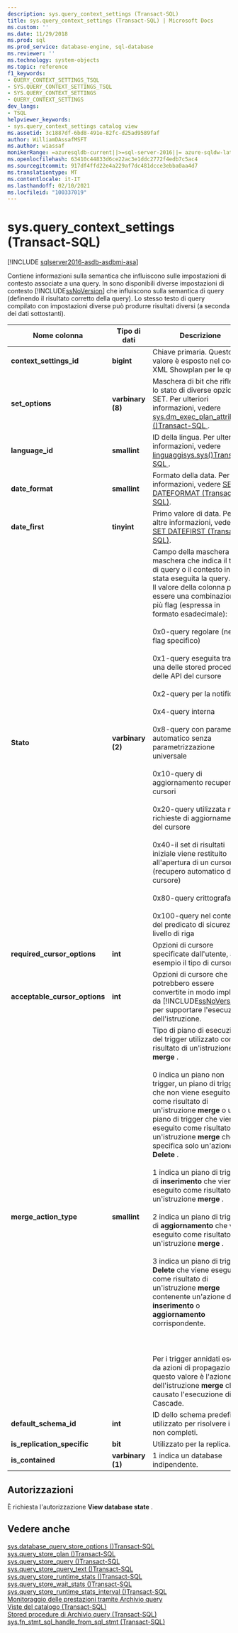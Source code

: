 ```yaml
---
description: sys.query_context_settings (Transact-SQL)
title: sys.query_context_settings (Transact-SQL) | Microsoft Docs
ms.custom: ''
ms.date: 11/29/2018
ms.prod: sql
ms.prod_service: database-engine, sql-database
ms.reviewer: ''
ms.technology: system-objects
ms.topic: reference
f1_keywords:
- QUERY_CONTEXT_SETTINGS_TSQL
- SYS.QUERY_CONTEXT_SETTINGS_TSQL
- SYS.QUERY_CONTEXT_SETTINGS
- QUERY_CONTEXT_SETTINGS
dev_langs:
- TSQL
helpviewer_keywords:
- sys.query_context_settings catalog view
ms.assetid: 3c1887df-6bd8-491e-82fc-d25ad9589faf
author: WilliamDAssafMSFT
ms.author: wiassaf
monikerRange: =azuresqldb-current||>=sql-server-2016||= azure-sqldw-latest||>=sql-server-linux-2017||=azuresqldb-mi-current
ms.openlocfilehash: 63410c44833d6ce22ac3e1ddc2772f4edb7c5ac4
ms.sourcegitcommit: 917df4ffd22e4a229af7dc481dcce3ebba0aa4d7
ms.translationtype: MT
ms.contentlocale: it-IT
ms.lasthandoff: 02/10/2021
ms.locfileid: "100337019"
---
```

# <a name="sysquery_context_settings-transact-sql"></a>sys.query_context_settings (Transact-SQL)
[!INCLUDE [sqlserver2016-asdb-asdbmi-asa](../../includes/applies-to-version/sqlserver2016-asdb-asdbmi-asa.md)]

  Contiene informazioni sulla semantica che influiscono sulle impostazioni di contesto associate a una query. In sono disponibili diverse impostazioni di contesto [!INCLUDE[ssNoVersion](../../includes/ssnoversion-md.md)] che influiscono sulla semantica di query (definendo il risultato corretto della query). Lo stesso testo di query compilato con impostazioni diverse può produrre risultati diversi (a seconda dei dati sottostanti).  
  
|Nome colonna|Tipo di dati|Descrizione|  
|-----------------|---------------|-----------------|  
|**context_settings_id**|**bigint**|Chiave primaria. Questo valore è esposto nel codice XML Showplan per le query.|  
|**set_options**|**varbinary (8)**|Maschera di bit che riflette lo stato di diverse opzioni SET. Per ulteriori informazioni, vedere [sys.dm_exec_plan_attributes &#40;&#41;Transact-SQL ](../../relational-databases/system-dynamic-management-views/sys-dm-exec-plan-attributes-transact-sql.md).|  
|**language_id**|**smallint**|ID della lingua. Per ulteriori informazioni, vedere [ linguaggisys.sys&#40;&#41;Transact-SQL ](../../relational-databases/system-compatibility-views/sys-syslanguages-transact-sql.md).|  
|**date_format**|**smallint**|Formato della data. Per altre informazioni, vedere [SET DATEFORMAT &#40;Transact-SQL&#41;](../../t-sql/statements/set-dateformat-transact-sql.md).|  
|**date_first**|**tinyint**|Primo valore di data. Per altre informazioni, vedere [SET DATEFIRST &#40;Transact-SQL&#41;](../../t-sql/statements/set-datefirst-transact-sql.md).|  
|**Stato**|**varbinary (2)**|Campo della maschera di maschera che indica il tipo di query o il contesto in cui è stata eseguita la query. <br />Il valore della colonna può essere una combinazione di più flag (espressa in formato esadecimale):<br /><br /> 0x0-query regolare (nessun flag specifico)<br /><br /> 0x1-query eseguita tramite una delle stored procedure delle API del cursore<br /><br /> 0x2-query per la notifica<br /><br /> 0x4-query interna<br /><br /> 0x8-query con parametri automatico senza parametrizzazione universale<br /><br /> 0x10-query di aggiornamento recupero cursori<br /><br /> 0x20-query utilizzata nelle richieste di aggiornamento del cursore<br /><br /> 0x40-il set di risultati iniziale viene restituito all'apertura di un cursore (recupero automatico del cursore)<br /><br /> 0x80-query crittografata<br /><br /> 0x100-query nel contesto del predicato di sicurezza a livello di riga|  
|**required_cursor_options**|**int**|Opzioni di cursore specificate dall'utente, ad esempio il tipo di cursore.|  
|**acceptable_cursor_options**|**int**|Opzioni di cursore che potrebbero essere convertite in modo implicito da [!INCLUDE[ssNoVersion](../../includes/ssnoversion-md.md)] per supportare l'esecuzione dell'istruzione.|  
|**merge_action_type**|**smallint**|Tipo di piano di esecuzione del trigger utilizzato come risultato di un'istruzione **merge** .<br /><br /> 0 indica un piano non trigger, un piano di trigger che non viene eseguito come risultato di un'istruzione **merge** o un piano di trigger che viene eseguito come risultato di un'istruzione **merge** che specifica solo un'azione **Delete** .<br /><br /> 1 indica un piano di trigger di **inserimento** che viene eseguito come risultato di un'istruzione **merge** .<br /><br /> 2 indica un piano di trigger di **aggiornamento** che viene eseguito come risultato di un'istruzione **merge** .<br /><br /> 3 indica un piano di trigger **Delete** che viene eseguito come risultato di un'istruzione **merge** contenente un'azione di **inserimento** o **aggiornamento** corrispondente.<br /><br /> <br /><br /> Per i trigger annidati eseguiti da azioni di propagazione, questo valore è l'azione dell'istruzione **merge** che ha causato l'esecuzione di Cascade.|  
|**default_schema_id**|**int**|ID dello schema predefinito, utilizzato per risolvere i nomi non completi.|  
|**is_replication_specific**|**bit**|Utilizzato per la replica.|  
|**is_contained**|**varbinary (1)**|1 indica un database indipendente.|  
  
## <a name="permissions"></a>Autorizzazioni  
 È richiesta l'autorizzazione **View database state** .  
  
## <a name="see-also"></a>Vedere anche  
 [sys.database_query_store_options &#40;&#41;Transact-SQL ](../../relational-databases/system-catalog-views/sys-database-query-store-options-transact-sql.md)   
 [sys.query_store_plan &#40;&#41;Transact-SQL ](../../relational-databases/system-catalog-views/sys-query-store-plan-transact-sql.md)   
 [sys.query_store_query &#40;&#41;Transact-SQL ](../../relational-databases/system-catalog-views/sys-query-store-query-transact-sql.md)   
 [sys.query_store_query_text &#40;&#41;Transact-SQL ](../../relational-databases/system-catalog-views/sys-query-store-query-text-transact-sql.md)   
 [sys.query_store_runtime_stats &#40;&#41;Transact-SQL ](../../relational-databases/system-catalog-views/sys-query-store-runtime-stats-transact-sql.md)   
 [sys.query_store_wait_stats &#40;&#41;Transact-SQL ](../../relational-databases/system-catalog-views/sys-query-store-wait-stats-transact-sql.md)   
 [sys.query_store_runtime_stats_interval &#40;&#41;Transact-SQL ](../../relational-databases/system-catalog-views/sys-query-store-runtime-stats-interval-transact-sql.md)   
 [Monitoraggio delle prestazioni tramite Archivio query](../../relational-databases/performance/monitoring-performance-by-using-the-query-store.md)   
 [Viste del catalogo &#40;Transact-SQL&#41;](../../relational-databases/system-catalog-views/catalog-views-transact-sql.md)   
 [Stored procedure di Archivio query &#40;Transact-SQL&#41;](../../relational-databases/system-stored-procedures/query-store-stored-procedures-transact-sql.md)   
 [sys.fn_stmt_sql_handle_from_sql_stmt &#40;Transact-SQL&#41;](../../relational-databases/system-functions/sys-fn-stmt-sql-handle-from-sql-stmt-transact-sql.md)  
  
  
